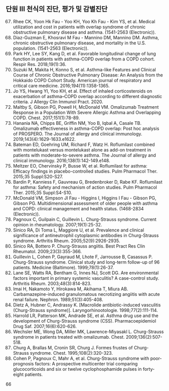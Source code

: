 ## 단원 III 천식의 진단, 평가 및 감별진단

67. Rhee CK, Yoon Hk Fau - Yoo KH, Yoo Kh Fau - Kim YS, et al. Medical utilization and cost in patients with overlap syndrome of chronic obstructive pulmonary disease and asthma. (1541-2563 (Electronic)).
68. Diaz-Guzman E, Khosravi M Fau - Mannino DM, Mannino DM. Asthma, chronic obstructive pulmonary disease, and mortality in the U.S. population. (1541-2563 (Electronic)).
69. Park HY, Lee SY, Kang D, et al. Favorable longitudinal change of lung function in patients with asthma-COPD overlap from a COPD cohort. Respir Res. 2018;19(1):36.
70. Suzuki M, Makita H, Konno S, et al. Asthma-like Features and Clinical Course of Chronic Obstructive Pulmonary Disease: An Analysis from the Hokkaido COPD Cohort Study. American journal of respiratory and critical care medicine. 2016;194(11):1358-1365.
71. Jo YS, Hwang YI, Yoo KH, et al. Effect of inhaled corticosteroids on exacerbation of asthma–COPD overlap according to different diagnostic criteria. J Allergy Clin Immunol Pract. 2020.
72. Maltby S, Gibson PG, Powell H, McDonald VM. Omalizumab Treatment Response in a Population With Severe Allergic Asthma and Overlapping COPD. Chest. 2017;151(1):78-89.
73. Hanania NA, Chipps BE, Griffin NM, Yoo B, Iqbal A, Casale TB. Omalizumab effectiveness in asthma-COPD overlap: Post hoc analysis of PROSPERO. The Journal of allergy and clinical immunology. 2019;143(4):1629-1633.e1622.
74. Bateman ED, Goehring UM, Richard F, Watz H. Roflumilast combined with montelukast versus montelukast alone as add-on treatment in patients with moderate-to-severe asthma. The Journal of allergy and clinical immunology. 2016;138(1):142-149.e148.
75. Meltzer EO, Chervinsky P, Busse W, et al. Roflumilast for asthma: Efficacy findings in placebo-controlled studies. Pulm Pharmacol Ther. 2015;35 Suppl:S20-S27.
76. Bardin P, Kanniess F, Gauvreau G, Bredenbroker D, Rabe KF. Roflumilast for asthma: Safety and mechanism of action studies. Pulm Pharmacol Ther. 2015;35 Suppl:S4-S10.
77. McDonald VM, Simpson JI Fau - Higgins I, Higgins I Fau - Gibson PG, Gibson PG. Multidimensional assessment of older people with asthma and COPD: clinical management and health status. (1468-2834 (Electronic)).
78. Pagnoux C, Guilpain C, Guillevin L. Churg-Strauss syndrome. Current opinion in rheumatology. 2007;19(1):25-32.
79. Sinico RA, Di Toma L, Maggiore U, et al. Prevalence and clinical significance of antineutrophil cytoplasmic antibodies in Churg-Strauss syndrome. Arthritis Rheum. 2005;52(9):2926-2935.
80. Sinico RA, Bottero P. Churg-Strauss angiitis. Best Pract Res Clin Rheumatol. 2009;23(3):355-366.
81. Guillevin L, Cohen P, Gayraud M, Lhote F, Jarrousse B, Casassus P. Churg-Strauss syndrome. Clinical study and long-term follow-up of 96 patients. Medicine (Baltimore). 1999;78(1):26-37.
82. Lane SE, Watts RA, Bentham G, Innes NJ, Scott DG. Are environmental factors important in primary systemic vasculitis? A case-control study. Arthritis Rheum. 2003;48(3):814-823.
83. Imai H, Nakamoto Y, Hirokawa M, Akihama T, Miura AB. Carbamazepine-induced granulomatous necrotizing angiitis with acute renal failure. Nephron. 1989;51(3):405-408.
84. Dietz A, Hubner C, Andrassy K. [Macrolide antibiotic-induced vasculitis (Churg-Strauss syndrome)]. Laryngorhinootologie. 1998;77(2):111-114.
85. Harrold LR, Patterson MK, Andrade SE, et al. Asthma drug use and the development of Churg-Strauss syndrome (CSS). Pharmacoepidemiol Drug Saf. 2007;16(6):620-626.
86. Wechsler ME, Wong DA, Miller MK, Lawrence-Miyasakl L. Churg-Strauss syndrome in patients treated with omalizumab. Chest. 2009;136(2):507-518.
87. Churg A, Brallas M, Cronin SR, Churg J. Formes frustes of Churg-Strauss syndrome. Chest. 1995;108(2):320-323.
88. Cohen P, Pagnoux C, Mahr A, et al. Churg-Strauss syndrome with poor-prognosis factors: A prospective multicenter trial comparing glucocorticoids and six or twelve cyclophosphamide pulses in forty-eight patients.

<PAGE>66
